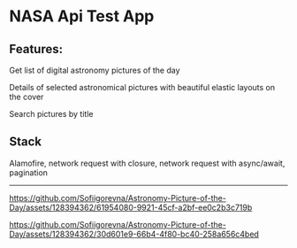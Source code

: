 # NASA Api Test App

## Features:

Get list of digital astronomy pictures of the day

Details of selected astronomical pictures with beautiful elastic layouts on the cover

Search pictures by title

## Stack
Alamofire, network request with closure, network request with async/await, pagination

---
https://github.com/Sofiigorevna/Astronomy-Picture-of-the-Day/assets/128394362/61954080-9921-45cf-a2bf-ee0c2b3c719b

https://github.com/Sofiigorevna/Astronomy-Picture-of-the-Day/assets/128394362/30d601e9-66b4-4f80-bc40-258a656c4bed

